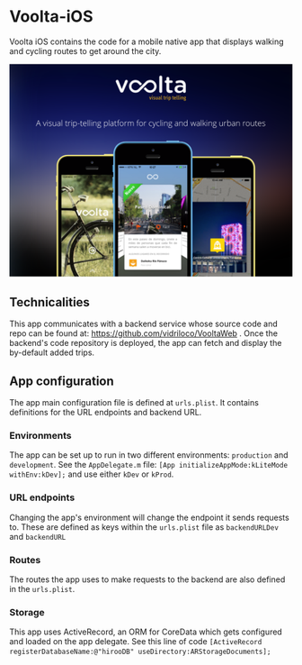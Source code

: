 # Voolta-iOS
Voolta iOS contains the code for a mobile native app that displays walking and cycling routes to get around the city.

![](src/photo.png)

## Technicalities

This app communicates with a backend service whose source code and repo can be found at: https://github.com/vidriloco/VooltaWeb .
Once the backend's code repository is deployed, the app can fetch and display the by-default added trips.

## App configuration

The app main configuration file is defined at `urls.plist`. It contains definitions for the URL endpoints and backend URL.

### Environments 

The app can be set up to run in two different environments: `production` and `development`. 
See the `AppDelegate.m` file: `[App initializeAppMode:kLiteMode withEnv:kDev];` and use either `kDev` or `kProd`.

### URL endpoints

Changing the app's environment will change the endpoint it sends requests to. 
These are defined as keys within the `urls.plist` file as `backendURLDev` and `backendURL`  

### Routes

The routes the app uses to make requests to the backend are also defined in the `urls.plist`.

### Storage

This app uses ActiveRecord, an ORM for CoreData which gets configured and loaded on the app delegate. See this line of code `[ActiveRecord registerDatabaseName:@"hirooDB" useDirectory:ARStorageDocuments];`
